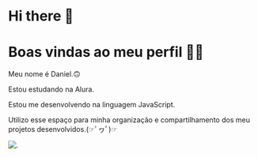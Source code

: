 # Hi there 👋

# Boas vindas ao meu perfil 💙💙

Meu nome é Daniel.🙃

Estou estudando na Alura.

Estou me desenvolvendo na linguagem JavaScript.

Utilizo esse espaço para minha organização e compartilhamento dos meu projetos desenvolvidos.(☞ﾟヮﾟ)☞

![.](https://media1.tenor.com/m/zBMXUYN12qsAAAAC/gifsoup-funny.gif)
